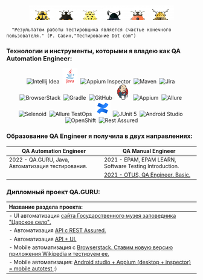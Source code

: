    <p align="center"> <img src="https://github.com/AntoninaZhegalova/sertificates/blob/main/images/bugs1.png" title="Результатом работы тестировщика является счастье конечного пользователя." alt="Intellij Idea" height="40"/>
   </p>

      "Результатом работы тестировщика является счастье конечного пользователя." (Р. Савин,"Тестирование Dot com")
    
   
### Технологии и инструменты, которыми я владею как QA Automation Engineer:

<p align="center">  
  <img src="https://img.icons8.com/color/48/000000/intellij-idea.png" title="Intellij Idea" alt="Intellij Idea" width="40" height="40"/>&nbsp; 
  <img src="https://github.com/devicons/devicon/blob/master/icons/java/java-original-wordmark.svg" title="Java" alt="Java" width="40" height="40"/>&nbsp;
    <img src="https://github.com/appium/appium-inspector/raw/main/docs/icon.png" title="Appium Inspector" alt="Appium Inspector" width="40" height="40"/>&nbsp;
  <img src="https://www.svgrepo.com/show/354051/maven.svg" title="Maven"  alt="Maven" width="40" height="40"/>&nbsp;
   <img src="https://img.icons8.com/color/96/jira.png" title="Jira" alt="Jira" width="40" height="40"/>&nbsp; 
  <img src="https://avatars.githubusercontent.com/u/1119453?s=200&v=4" title="BrowserStack"  alt="BrowserStack" width="40" height="40"/>&nbsp;
  <img src="https://plugins.gradle.org/shared-assets/shared/images/elephant-corner.png" title="Gradle"  alt="Gradle" width="40" height="40"/>&nbsp;
  <img src="https://img.icons8.com/glyph-neue/344/github.png" title="GitHub" alt="GitHub" width="40" height="40"/>&nbsp;
  <img src="https://github.com/devicons/devicon/blob/master/icons/jenkins/jenkins-original.svg"  title="Jenkins" alt="Jenkins" width="40" height="40"/>&nbsp;
   <img src="https://avatars.githubusercontent.com/u/3221291?s=200&v=4" title="Appium" alt="Appium" width="40" height="40"/>&nbsp;
  <img src="https://images.opencollective.com/allure-report/f14e715/logo/256.png" title="Allure" alt="Allure" width="40" height="40"/>&nbsp;
  <img src="https://avatars.githubusercontent.com/u/26328913?s=400&v=4" title="Selenoid" alt="Selenoid" width="50" height="40"/>&nbsp;
  <img src="https://plugins.jetbrains.com/files/12513/183932/icon/pluginIcon.svg" title="Allure TestOps" alt="Allure TestOps" width="40" height="40"/>&nbsp;
  <img src="https://github.com/devicons/devicon/blob/master/icons/confluence/confluence-original.svg" title="Confluence" alt="Confluence" width="40" height="40"/>&nbsp;
   <img src="https://miro.medium.com/max/1400/1*J8sjpKQJswCKiPUYVefbgQ.jpeg" title="JUnit 5" alt="JUnit 5" width="70" height="40"/>&nbsp;
  <img src="https://cdn.worldvectorlogo.com/logos/android-studio-1.svg" title="Android Studio" alt="Android Studio" width="40" height="40"/>&nbsp;   
  <img src="https://avatars.githubusercontent.com/u/792337?s=200&v=4" title="OpenShift" alt="OpenShift" width="40" height="40"/>&nbsp;
  <img src="https://avatars.githubusercontent.com/u/19369327?s=200&v=4" title="Rest Assured" alt="Rest Assured" width="40" height="40" /> 
  </p>
 
### Образование QA Engineer я получила в двух направлениях: 

  |QA Automation Engineer          | QA Manual Engineer                            
  | -------------------------------- |--------------------------------------------------|
  | 2022 - QA.GURU, Java, Автоматизация тестирования. |  2021 - EPAM, EPAM LEARN, Software Testing Introduction.|  
  | | <a target="_blank" href="https://github.com/AntoninaZhegalova/sertificates/blob/main/images/Otus_Certificate_AZhegalova.png">2021 - OTUS, QA Engineer. Basic.</a>| 
  
 ### Дипломный проект QA.GURU:
 
  |Название раздела проекта: |                                    
  |:----------------------------------------------------------------------------------- |
  | - UI автоматизация  <a target="_blank" href="https://github.com/AntoninaZhegalova/tzar-auto-test "> сайта Государственного музея заповедника "Царское село".</a> |  
  | - Автоматизация  <a target="_blank" href="https://github.com/AntoninaZhegalova/reqresin-api-tests "> API с REST Assured.</a> | 
  | - Автоматизация <a target="_blank" href="https://github.com/AntoninaZhegalova/demowebshop-api-ui-tests "> API + UI. </a>    |
  | - Mobile автоматизация с <a target="_blank" href="https://github.com/AntoninaZhegalova/wikipedia-mobile-tests">Browserstack. Ставим новую версию приложения Wikipedia и тестируем ее. </a>                          |  
  | - Mobile автоматизация: <a target="_blank" href="https://github.com/AntoninaZhegalova/wikipedia-mobile-tests-android-studio"> Android studio + Appium (desktop + inspector) = mobile autotest </a> :)| 
  
  
 
